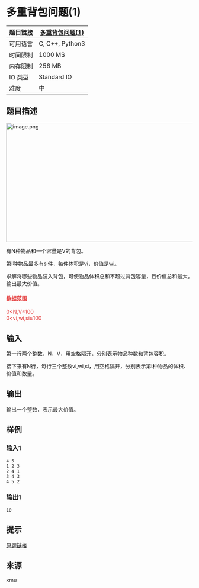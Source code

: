 # 多重背包问题(1)

| 题目链接 | [多重背包问题(1)](http://xmuoj.com/problem/ACW004) |
| --- | --- |
| 可用语言 | C, C++, Python3 |
| 时间限制 | 1000 MS |
| 内存限制 | 256 MB |
| IO 类型 | Standard IO |
| 难度 | 中 |

## 题目描述

<p style="margin-left: 0px;"><img alt="image.png" src="/public/upload/f54a4768cf.png" width="600" height="322.2488038277512" /><br /></p><p style="margin-left: 0px;">有N种物品和一个容量是V的背包。</p><p>第i种物品最多有si件，每件体积是vi，价值是wi。</p><p>求解将哪些物品装入背包，可使物品体积总和不超过背包容量，且价值总和最大。<br />输出最大价值。</p><h4><span style="color: rgb(227, 55, 55);">数据范围</span></h4><p><span style="color: rgb(227, 55, 55);">0&lt;N,V≤100<br />0&lt;vi,wi,si≤100</span></p>

## 输入

<p>第一行两个整数，N，V，用空格隔开，分别表示物品种数和背包容积。</p><p>接下来有N行，每行三个整数vi,wi,si，用空格隔开，分别表示第i种物品的体积、价值和数量。</p>

## 输出

<p><span style="color: rgb(51, 51, 51);">输出一个整数，表示最大价值。</span><br /></p>

## 样例

### 输入1

```
4 5
1 2 3
2 4 1
3 4 3
4 5 2
```

### 输出1

```
10
```

## 提示

<p><a href="https://www.acwing.com/problem/content/4/" target="_blank">原题链接</a><br /></p>

## 来源

xmu

